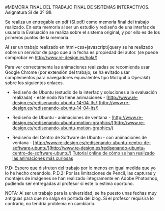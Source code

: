 #MEMORIA FINAL DEL TRABAJO FINAL DE SISTEMAS INTERACTIVOS.
Asignatura SI de 3º GII.

Se realiza un entregable en pdf (SI.pdf) como memoria final del trabajo realizado. En esta memoria al ser un estudio y rediseño de una interfaz de usuario la Evaluación se realiza sobre el sistema original, y por ello es de los primeros puntos de la memoria.

Al ser un trabajo realizado en html+css+javascript/jquery se ha realizado sobre un servidor de pago que a la fecha es propiedad del autor. (se puede comprobar en http://www.re-design.es/hola/)

Para ver correctamente las animaciones realizadas se recomienda usar Google Chrome (por extensión del trabajo, se ha evitado usar complementos para navegadores equivalentes tipo Mozquit o Operakit) sobre los siguientes enlaces.

- Rediseño de Ubuntu (estudio de la interfaz y soluciones a la evaluación realizada) - este nodo No tiene animaciones -
	[http://www.re-design.es/redisenando-ubuntu-14-04-lts/](http://www.re-design.es/redisenando-ubuntu-14-04-lts/)

- Rediseño de Ubuntu - animaciones de ventana -
	[http://www.re-design.es/redisenando-ubuntu-motion-graphics/](http://www.re-design.es/redisenando-ubuntu-motion-graphics/)

- Rediseño del Centro de Software de Ubuntu - con animaciones de ventana -
	[http://www.re-design.es/redisenando-ubuntu-centro-de-software-ubuntu/](http://www.re-design.es/redisenando-ubuntu-centro-de-software-ubuntu/)
	[Tutorial online de cómo se han realizado las animaciones más curiosas](http://www.re-design.es/tutorial-animaciones-en-ventana/)

P.D: Espero que disfruten del trabajo por lo menos en igual medida que yo lo he hecho creándolo.
P.D.2: Por las limitaciones de Pencil, las capturas y montajes de imágenes se han realizado íntegramente en Adobe Photoshop, pudiendo ser entregadas al profesor si este lo estima oportuno.

NOTA: Al ser un trabajo para la universidad, se ha puesto unas fechas muy antiguas para que no salga en portada del blog. Si el profesor requisira lo contrario, no tendría problema en cambiarlo.





